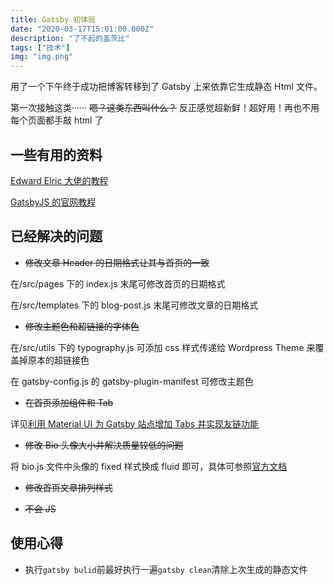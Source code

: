 ```yaml
---
title: Gatsby 初体验
date: "2020-03-17T15:01:00.000Z"
description: "了不起的盖茨比"
tags: ["技术"]
img: "img.png"
---
```


用了一个下午终于成功把博客转移到了 Gatsby 上来依靠它生成静态 Html 文件。

第一次接触这类······ ~~嗯？这类东西叫什么？~~ 反正感觉超新鲜！超好用！再也不用每个页面都手敲 html 了

## 一些有用的资料

[Edward Elric 大佬的教程](https://sasuke40.github.io/a-guide-to-building-a-personal-website-with-gatsby/)

[GatsbyJS 的官网教程](https://www.gatsbyjs.com/docs/tutorial/)

## 已经解决的问题

- ~~修改文章 Header 的日期格式让其与首页的一致~~

在/src/pages 下的 index.js 末尾可修改首页的日期格式

在/src/templates 下的 blog-post.js 末尾可修改文章的日期格式

- ~~修改主题色和超链接的字体色~~

在/src/utils 下的 typography.js 可添加 css 样式传递给 Wordpress Theme 来覆盖掉原本的超链接色

在 gatsby-config.js 的 gatsby-plugin-manifest 可修改主题色

- ~~在首页添加组件和 Tab~~

详见[利用 Material UI 为 Gatsby 站点增加 Tabs 并实现友链功能](http://www.snow-mountain.life/material-ui-tabs/)

- ~~修改 Bio 头像大小并解决质量较低的问题~~

将 bio.js 文件中头像的 fixed 样式换成 fluid 即可，具体可参照[官方文档](https://www.gatsbyjs.org/docs/gatsby-image/)

- ~~修改首页文章排列样式~~

- ~~不会 JS~~

## 使用心得

- 执行`gatsby bulid`前最好执行一遍`gatsby clean`清除上次生成的静态文件
